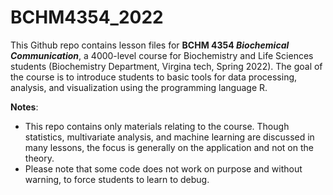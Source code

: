 # BCHM4354_2022

This Github repo contains lesson files for <b>BCHM 4354 <I>Biochemical Communication</I></b>, a 4000-level course for Biochemistry and Life Sciences students (Biochemistry Department, Virgina tech, Spring 2022). The goal of the course is to introduce students to basic tools for data processing, analysis, and visualization using the programming language R.

<b>Notes</b>:
<ul>
  <li>This repo contains only materials relating to the course. Though statistics, multivariate analysis, and machine learning are discussed in many lessons, the focus is generally on the application and not on the theory.</li>
  <li>Please note that some code does not work on purpose and without warning, to force students to learn to debug.</li>
 </ul>

